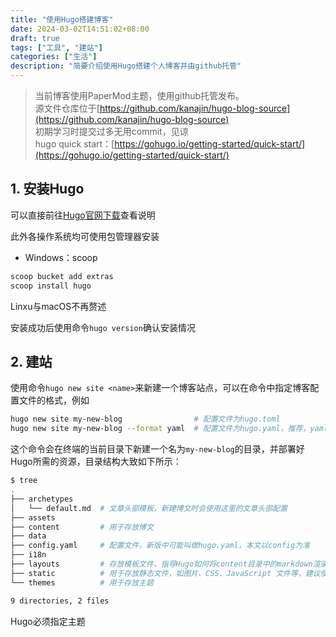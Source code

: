 ```yaml
---
title: "使用Hugo搭建博客"
date: 2024-03-02T14:51:02+08:00
draft: true
tags: ["工具", "建站"]
categories: ["生活"]
description: "简要介绍使用Hugo搭建个人博客并由github托管"
---
```


> 当前博客使用PaperMod主题，使用github托管发布。  
> 源文件仓库位于[https://github.com/kanajin/hugo-blog-source](https://github.com/kanajin/hugo-blog-source)  
> 初期学习时提交过多无用commit，见谅  
> hugo quick start：[https://gohugo.io/getting-started/quick-start/](https://gohugo.io/getting-started/quick-start/)

## 1. 安装Hugo

可以直接前往[Hugo官网下载](https://gohugo.io/installation/)查看说明

此外各操作系统均可使用包管理器安装

- Windows：scoop

```powershell
scoop bucket add extras
scoop install hugo
```

Linxu与macOS不再赘述

安装成功后使用命令`hugo version`确认安装情况

## 2. 建站

使用命令`hugo new site <name>`来新建一个博客站点，可以在命令中指定博客配置文件的格式，例如

```zsh
hugo new site my-new-blog                # 配置文件为hugo.toml
hugo new site my-new-blog --format yaml  # 配置文件为hugo.yaml，推荐，yaml格式更加易读
```

这个命令会在终端的当前目录下新建一个名为`my-new-blog`的目录，并部署好Hugo所需的资源，目录结构大致如下所示：

```zsh
$ tree
.
├── archetypes
│   └── default.md  # 文章头部模板，新建博文时会使用这里的文章头部配置
├── assets
├── content         # 用于存放博文
├── data
├── config.yaml     # 配置文件，新版中可能叫做hugo.yaml，本文以config为准
├── i18n
├── layouts         # 存放模板文件，指导Hugo如何将content目录中的markdown渲染成HTML
├── static          # 用于存放静态文件，如图片、CSS、JavaScript 文件等，建议使用git lfs管理
└── themes          # 用于存放主题

9 directories, 2 files
```

Hugo必须指定主题
